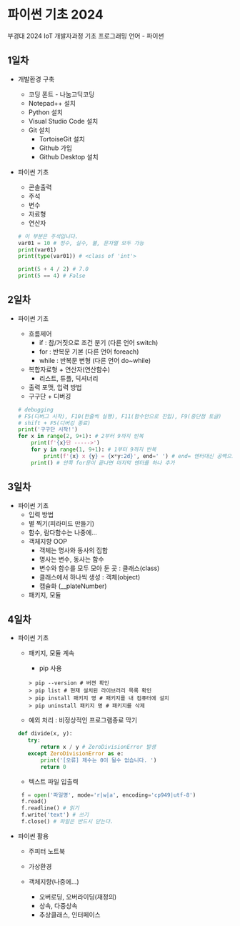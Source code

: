 # 파이썬 기초 2024
부경대 2024 IoT 개발자과정 기초 프로그래밍 언어 - 파이썬

## 1일차
- 개발환경 구축 
    - 코딩 폰트 - 나눔고딕코딩 
    - Notepad++ 설치 
    - Python 설치
    - Visual Studio Code 설치
    - Git 설치
        - TortoiseGit 설치
        - Github 가입
        - Github Desktop 설치

- 파이썬 기초 
    - 콘솔출력
    - 주석        
    - 변수
    - 자료형
    - 연산자

    ```python
    # 이 부분은 주석입니다. 
    var01 = 10 # 정수, 실수, 불, 문자열 모두 가능
    print(var01) 
    print(type(var01)) # <class of 'int'>

    print(5 + 4 / 2) # 7.0
    print(5 == 4) # False

    ```

## 2일차
- 파이썬 기초
    - 흐름제어
        - if : 참/거짓으로 조건 분기 (다른 언어 switch)
        - for : 반복문 기본 (다른 언어 foreach)
        - while : 반복문 변형 (다른 언어 do~while)
    - 복합자료형 + 연산자(연산함수)
        - 리스트, 튜플, 딕셔너리 
    - 출력 포맷, 입력 방법 
    - 구구단 + 디버깅 

    ```python
    # debugging
    # F5(디버그 시작), F10(한줄씩 실행), F11(함수안으로 진입), F9(중단점 토글)
    # shift + F5(디버깅 종료)
    print('구구단 시작!')
    for x in range(2, 9+1): # 2부터 9까지 반복
        print(f'{x}단 ----->')
        for y in range(1, 9+1): # 1부터 9까지 반복 
            print(f'{x} x {y} = {x*y:2d}', end=' ') # end= 엔터대신 공백으로 변경 
        print() # 안쪽 for문이 끝나면 마지막 엔터를 하나 추가
    ```

## 3일차 
- 파이썬 기초
    - 입력 방법
    - 별 찍기(피라미드 만들기)
    - 함수, 람다함수는 나중에...
    - 객체지향 OOP
        - 객체는 명사와 동사의 집합 
        - 명사는 변수, 동사는 함수
        - 변수와 함수를 모두 모아 둔 곳 : 클래스(class)
        - 클래스에서 하나씩 생성 : 객체(object)
        - 캡슐화 (__plateNumber)
    - 패키지, 모듈
    
## 4일차 
- 파이썬 기초
     - 패키지, 모듈 계속
        - pip 사용

        ```shell
        > pip --version # 버젼 확인
        > pip list # 현재 설치된 라이브러리 목록 확인 
        > pip install 패키지 명 # 패키지를 내 컴퓨터에 설치
        > pip uninstall 패키지 명 # 패키지를 삭제
        ```
     - 예외 처리 : 비정상적인 프로그램종료 막기

     ```python
    def divide(x, y):
        try:
            return x / y # ZeroDivisionError 발생
        except ZeroDivisionError as e:
            print('[오류] 제수는 0이 될수 없습니다. ')
            return 0
     ```
     - 텍스트 파일 입출력

    ```python
     f = open('파일명', mode='r|w|a', encoding='cp949|utf-8')
     f.read()
     f.readline() # 읽기 
     f.write('text') # 쓰기 
     f.close() # 파일은 반드시 닫는다.
    ```
- 파이썬 활용 
    - 주피터 노트북
    











    - 가상환경
    - 객체지향(나중에...)
        - 오버로딩, 오버라이딩(재정의)
        - 상속, 다중상속
        - 추상클래스, 인터페이스
